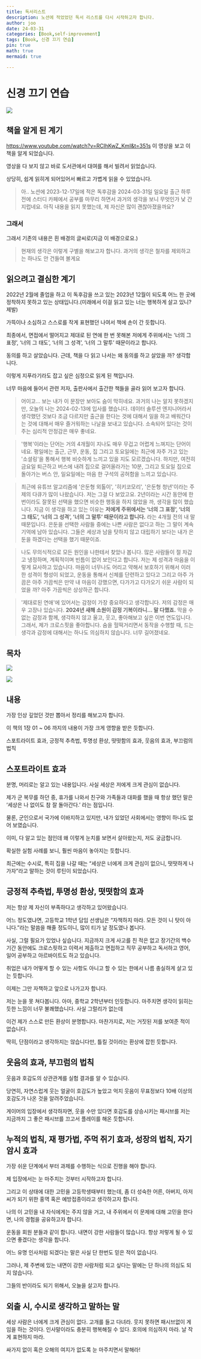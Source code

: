 ```yaml
---
title: 독서리스트
description: 노션에 적었었던 독서 리스트를 다시 시작하고자 합니다.
author: joo
date: 24-03-31
categories: [Book,self-improvement]
tags: [Book, 신경 끄기 연습]
pin: true
math: true
mermaid: true

---
```


# 신경 끄기 연습
![](https://jwjinn.github.io/assets/img/book/2024-03-31-21-38-00.png)

## 책을 알게 된 계기
https://www.youtube.com/watch?v=RCIhKwZ_KmI&t=351s
이 영상을 보고 이 책을 알게 되었습니다.

영상을 다 보지 않고 바로 도서관에서 대여를 해서 빌려서 읽었습니다.

상당히, 쉽게 읽히게 되어있어서 빠르고 가볍게 읽을 수 있었습니다.

> 아.. 노션에 2023-12-17일에 적은 독후감을 2024-03-31일 일요일 출근 하루전에 스터디 카페에서 공부를 마무리 하면서 과거의 생각을 보니 무엇인가 낯 간지럽네요.
아직 내용을 읽지 못했는데, 제 자신은 많이 괜찮아졌을까요?

### 그래서
그래서 기존의 내용은 흰 배경의 글씨로(지금 이 배경으로요.)
> 현재의 생각은 이렇게 구별을 해보고자 합니다. 과거의 생각은 철자를 제외하고는 하나도 안 건들여 볼게요

## 읽으려고 결심한 계기
2022년 2월에 졸업을 하고 이 독후감을 쓰고 있는 2023년 12월이 되도록 어느 한 곳에 정착하지 못하고 있는 상태입니다.(미래에서 이걸 읽고 있는 너는 행복하게 살고 있니? 제발)

가뜩이나 소심하고 스스로를 작게 표현했던 나여서 책에 손이 간 듯합니다.

최종에서, 면접에서 떨어지고 제대로 된 연애 한 번 못해본 저에게 주위에서는 ‘너의 그 표정’, ‘너의 그 태도’, ‘너의 그 성격’, ‘너의 그 말투’ 때문이라고 합니다.

동의를 하고 살았습니다. 근데, 책을 다 읽고 나서는 왜 동의를 하고 살았을 까? 생각합니다.

이렇게 지푸라기라도 잡고 싶은 심정으로 읽게 된 책입니다.

너무 마음에 들어서 관련 저자, 출판사에서 출간한 책들을 골라 읽어 보고자 합니다.

> 어이고... 보는 내가 이 문장만 보아도 숨이 막히네요.
과거의 나는 알지 못하겠지만, 오늘의 나는 2024-02-13에 입사를 했습니다. 데이터 솔루션 엔지니어라서 생각했던 것보다 조금 다르지만 출근을 한다는 것에 대해서 일을 하고 배워간다는 것에 대해서 매우 즐거워하는 나날을 보내고 있습니다.
소속되어 있다는 것이 주는 심리적 안정감은 매우 좋네요.

> '행복'이라는 단어는 거의 4개월이 지나도 매우 무겁고 어렵게 느껴지는 단어이네요.
평일에는 출근, 근무, 운동, 집 그리고 토요일에는 최근에 자주 가고 있는 '소셜링'을 통해서 행복 비슷하게 느끼고 있을 지도 모르겠습니다.
> 하지만, 여전히 금요일 퇴근하고 버스에 내려 집으로 걸어올라가는 10분, 그리고 토요일 집으로 돌아가는 버스 안, 일요일에는 마음 한 구석의 공허함을 느끼고 있습니다.

> 최근에 유튜브 알고리즘에 '은둔형 외톨이', '히키코모리', '은둔형 청년'이라는 주제의 다큐가 많이 나왔습니다.
저는 그걸 다 보았고요.
2년이라는 시간 동안에 한번이라도 잘못된 선택을 했으면 비슷한 행동을 하지 않았을 까, 생각을 많이 했습니다.
지금 이 생각을 하고 있는 이유는 **저에게 주위에서는 ‘너의 그 표정’, ‘너의 그 태도’, ‘너의 그 성격’, ‘너의 그 말투’ 때문이라고 합니다.** 라는 4개월 전의 내 말 때문입니다.
은둔을 선택한 사람들 중에는 나쁜 사람은 없다고 하는 그 말이 계속 기억에 남아 있습니다.
그들은 세상과 남을 탓하지 않고 대립하기 보다는 내가 은둔을 하겠다는 선택을 했기 때문이죠.

> 나도 무의식적으로 모든 원인을 나한테서 찾았나 봅니다.
많은 사람들이 절 차갑고 냉정하며, 계획적이며 빈틈이 없어 보인다고 합니다.
저는 제 성격과 마음을 이렇게 묘사하고 있습니다.
마음이 너무나도 어리고 약해서 보호하기 위해서 이러한 성격이 형성이 되었고, 운동을 통해서 신체를 단련하고 있다고
그리고 아주 가끔은 아주 가끔씩은 만약 내 마음이 강했으면, 다가가고 다가오기 쉬운 사람이 되었을 까? 아주 가끔씩은 상상하곤 합니다.

> '제대로된 연애'에 있어서는 감정이 가장 중요하다고 생각합니다. 저의 감정은 매우 고장나 있습니다.
**2024년 새해 소원이 감정 기복이라니... 말 다했죠.**
막을 수 없는 감정과 함께, 생각하지 않고 울고, 웃고, 좋아해보고 싶은 이번 연도입니다.
그래서, 제가 크로스핏을 좋아합니다. 숨을 헐떡거리면서 동작을 수행할 때, 드는 생각과 감정에 대해서는 하나도 의심하지 않습니다.
너무 길어졌네요.

## 목차
![](https://jwjinn.github.io/assets/img/book/2024-03-31-22-13-06.png)

![](https://jwjinn.github.io/assets/img/book/2024-03-31-22-13-27.png)

## 내용
가장 인상 깊었던 것만 뽑아서 정리를 해보고자 합니다.

이 책의 1장 01 ~ 06 까지의 내용이 가장 크게 영향을 받은 듯합니다.

스포트라이트 효과, 긍정적 추측법, 투명성 환상, 떳떳함의 효과, 웃음의 효과, 부끄럼의 법칙

## 스포트라이트 효과
분명, 머리로는 알고 있는 내용입니다. 사실 세상은 저에게 크게 관심이 없습니다.

제가 군 복무를 하던 중, 휴가를 나와서 친구와 가족들과 대화를 했을 때 항상 했던 말은 ‘세상은 나 없이도 참 잘 돌아간다.’ 라는 점입니다.

물론, 군인으로서 국가에 이바지하고 있지만, 내가 있었던 사회에서는 영향이 하나도 없어 보였습니다.

이미, 다 알고 있는 점인데 왜 이렇게 눈치를 보면서 살아왔는지, 저도 궁금합니다.

확실한 실험 사례를 보니, 훨씬 마음이 놓아지는 듯합니다.

최근에는 수시로, 특히 집을 나갈 때는 “세상은 너에게 크게 관심이 없으니, 떳떳하게 나가자”라고 말하는 것이 루틴이 되었습니다.

## 긍정적 추측법, 투명성 환상, 떳떳함의 효과
저는 항상 제 자신이 부족하다고 생각하고 있어왔습니다.

어느 정도였냐면, 고등학교 1학년 담임 선생님은 “자책하지 마라. 모든 것이 니 탓이 아니다.”라는 말씀을 해줄 정도이니, 많이 티가 날 정도였나 봅니다.

사실, 그럴 필요가 있었나 싶습니다. 지금까지 크게 사고를 친 적은 없고 장기간의 백수 기간 동안에도 크로스핏하고 이력서 제출하고 면접하고 직무 공부하고 독서하고 영어, 일어 공부하고 아르바이트도 하고 있습니다.

취업은 내가 어떻게 할 수 있는 사항도 아니고 할 수 있는 한에서 나름 충실하게 살고 있는 듯합니다.

이제는 그만 자책하고 앞으로 나가고자 합니다.

저는 눈을 못 쳐다봅니다. 아마, 중학교 2학년부터 인듯합니다. 마주치면 생각이 읽히는 듯한 느낌이 너무 불쾌했습니다. 사실 그럴리가 없는데

이건 제가 스스로 만든 환상이 분명합니다. 마찬가지로, 저는 거짓된 저를 보여준 적이 없습니다.

딱히, 단점이라고 생각하지는 않습니다만, 틀킬 것이라는 환상에 잡힌 듯합니다.

## 웃음의 효과, 부끄럼의 법칙
웃음과 호감도의 상관관계를 실험 결과를 알 수 있습니다.

당연히, 자연스럽게 웃는 얼굴이 호감도가 높았고 억지 웃음이 무표정보다 10배 이상의 호감도가 나온 것을 알려주었습니다.

게이머의 입장에서 생각하자면, 웃을 수만 있다면 호감도를 상승시키는 패시브를 저는 지금까지 그 좋은 패시브를 끄고서 플레이를 해온 듯합니다.

## 누적의 법칙, 재 평가법, 주먹 쥐기 효과, 성장의 법칙, 자기 암시 효과

가장 쉬운 단계에서 부터 과제를 수행하는 식으로 진행을 해야 합니다.

제 입장에서는 눈 마주치는 것부터 시작하고자 합니다.

그리고 이 상태에 대한 고민을 고등학생때부터 했는데, 좀 더 성숙한 어른, 아버지, 아저씨가 되기 위한 홍역 혹은 예방접종이라고 생각하고자 합니다.

나의 이 고민을 내 자식에게는 주지 않을 거고, 내 주위에서 이 문제에 대해 고민을 한다면, 나의 경험을 공유하고자 합니다.

운동을 회원 분들과 같이 합니다. 내면이 강한 사람들이 많습니다. 항상 저렇게 될 수 있으면 좋겠다는 생각을 합니다.

어느 유명 인사처럼 되겠다는 말은 사실 단 한번도 믿은 적이 없습니다.

그러나, 제 주변에 있는 내면이 강한 사람처럼 되고 싶다는 말에는 단 하나의 의심도 되지 않습니다.

그들의 반이라도 되기 위해서, 오늘을 살고자 합니다.

## 외출 시, 수시로 생각하고 말하는 말

세상 사람은 너에게 크게 관심이 없다. 고개를 들고 다녀라. 웃지 못하면 패시브없이 게임을 하는 것이다. 인사말이라도 충분히 행복해질 수 있다. 호의에 의심하지 마라. 날 작게 표현하지 마라.

싸가지 없이 혹은 오해의 여지가 없도록 눈 마주치면서 말해라!